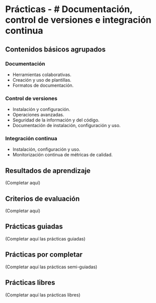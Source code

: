 # Prácticas - # Documentación, control de versiones e integración continua

## Contenidos básicos agrupados

### Documentación
- Herramientas colaborativas.
- Creación y uso de plantillas.
- Formatos de documentación.

### Control de versiones
- Instalación y configuración.
- Operaciones avanzadas.
- Seguridad de la información y del código.
- Documentación de instalación, configuración y uso.

### Integración continua
- Instalación, configuración y uso.
- Monitorización continua de métricas de calidad.

## Resultados de aprendizaje
(Completar aquí)

## Criterios de evaluación
(Completar aquí)


## Prácticas guiadas
(Completar aquí las prácticas guiadas)

## Prácticas por completar
(Completar aquí las prácticas semi-guiadas)

## Prácticas libres
(Completar aquí las prácticas libres)
